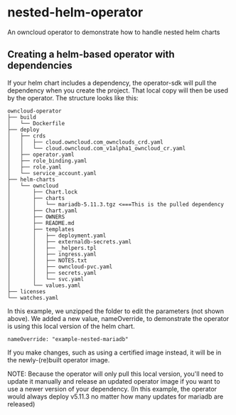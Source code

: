 # nested-helm-operator
An owncloud operator to demonstrate how to handle nested helm charts

## Creating a helm-based operator with dependencies

If your helm chart includes a dependency, the operator-sdk will pull the dependency when you create the project. That local copy will then be used by the operator. The structure looks like this:

    owncloud-operator
    ├── build
    │   └── Dockerfile
    ├── deploy
    │   ├── crds
    │   │   ├── cloud.owncloud.com_ownclouds_crd.yaml
    │   │   └── cloud.owncloud.com_v1alpha1_owncloud_cr.yaml
    │   ├── operator.yaml
    │   ├── role_binding.yaml
    │   ├── role.yaml
    │   └── service_account.yaml
    ├── helm-charts
    │   └── owncloud
    │       ├── Chart.lock
    │       ├── charts
    │       │   └── mariadb-5.11.3.tgz <===This is the pulled dependency
    │       ├── Chart.yaml
    │       ├── OWNERS
    │       ├── README.md
    │       ├── templates
    │       │   ├── deployment.yaml
    │       │   ├── externaldb-secrets.yaml
    │       │   ├── _helpers.tpl
    │       │   ├── ingress.yaml
    │       │   ├── NOTES.txt
    │       │   ├── owncloud-pvc.yaml
    │       │   ├── secrets.yaml
    │       │   └── svc.yaml
    │       └── values.yaml
    ├── licenses
    └── watches.yaml
    
In this example, we unzipped the folder to edit the parameters (not shown above). We added a new value, nameOverride, to demonstrate the operator is using this local version of the helm chart.

    nameOverride: "example-nested-mariadb"
    
If you make changes, such as using a certified image instead, it will be in the newly-(re)built operator image. 

NOTE: Because the operator will only pull this local version, you'll need to update it manually and release an updated operator image if you want to use a newer version of your dependency. (In this example, the operator would always deploy v5.11.3 no matter how many updates for mariadb are released)

